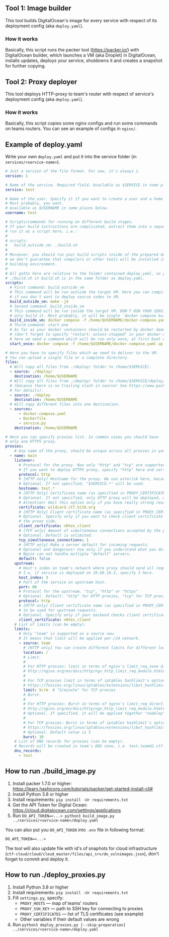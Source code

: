 ## Tool 1: Image builder 

This tool builds DigitalOcean's image for every service
with respect of its deployment config (aka `deploy.yaml`).

### How it works

Basically, this script runs the packer tool (https://packer.io/) with DigitalOcean builder,
which launches a VM (aka Droplet) in DigitalOcean, installs updates, deploys your service,
shutdowns it and creates a snapshot for further copying.

## Tool 2: Proxy deployer 

This tool deploys HTTP-proxy to team's router
with respect of service's deployment config (aka `deploy.yaml`).

### How it works

Basically, this script copies some nginx configs and run some commands
on teams routers. You can see an example of configs in `nginx/`.

## Example of deploy.yaml

Write your own `deploy.yaml` and put it into the service folder (in `services/<service-name>`).

```yaml
# Just a version of the file format. For now, it's always 1.
version: 1

# Name of the service. Required field. Available as $SERVICE in some places below.
service: test

# Name of the user. Specify it if you want to create a user and a home directory.
# Most probably, you want.
# Available as $USERNAME in some places below.
username: test

# Scripts/commands for running on different build stages.
# If your build instructions are complicated, extract them into a separate file, and
# run it as a script here, i.e.:
#
# scripts:
#   build_outside_vm: ./build.sh
# 
# Moreover, you should run your build scripts inside of the prepared docker environment, because
# we don't guarantee that compilers or other tools will be installed in the 
# building environment.
#
# All paths here are relative to the folder contained deploy.yaml, so you can write 
# ./build.sh it build.sh is in the same folder as deploy.yaml.
scripts:
  # First command: build_outside_vm
  # This command will be run outside the target VM. Here you can compile you code, 
  # if you don't want to deploy source codes to VM.
  build_outside_vm: make -j4
  # Second command: build_inside_vm
  # This command will be run inside the target VM. DON'T RUN YOUR SERVICE HERE,
  # only build it. Most probably, it will be single `docker compose build --pull` command here.
  build_inside_vm: docker compose -f /home/$USERNAME/docker-compose.yaml build --pull
  # Third command: start_one
  # As far as your docker containers should be restarted by docker daemon itself 
  # (don't forget to specify "restart: unless-stopped" in your docker-compose.yaml!),
  # here we need a command which will be run only once, at first boot of team's VM.
  start_once: docker compose -f /home/$USERNAME/docker-compose.yaml up -d

# Here you have to specify files which we need to deliver to the VM.
# You can upload a single file or a complete directory. 
files:
  # Will copy all files from ./deploy/ folder to /home/$SERVICE/.
  - source: ./deploy/
    destination: /home/$USERNAME
  # Will copy all files from ./deploy/ folder to /home/$SERVICE/deploy/
  # (because there is no trailing slash in source! See https://www.packer.io/docs/provisioners/file#directory-uploads
  # for details).
  - source: ./deploy
    destination: /home/$USERNAME
  # Will copy different files into one destination.
  - sources:
      - docker-compose.yaml
      - Dockerfile
      - service.py
    destination: /home/$USERNAME

# Here you can specify proxies list. In common cases you should have
# only one HTTPS proxy.
proxies:  
    # Any name of the proxy, should be unique across all proxies in your service.   
  - name: main
    listener:
      # Protocol for the proxy. Now only "http" and "tcp" are supported. 
      # If you want to deploy HTTPS proxy, specify "http" here and certificate below.
      protocol: http
      # [HTTP only] Hostname for the proxy. We use asterisk here, because real domain is test.team42.ctf.hitb.org
      # Optional. If not specified, "$SERVICE.*" will be used.      
      hostname: test.*
      # [HTTP Only] Certificate name (as specified in PROXY_CERTIFICATES in settings.py).
      # Optional. If not specified, only HTTP proxy will be deployed, without TLS. 
      # Attention! Omit this option only if you have really strong reasons to disable TLS!
      certificate: wildcard.ctf.hitb.org
      # [HTTP Only] Client certificate name (as specified in PROXY_CERTIFICATES in settings.py).
      # Optional. Specify only if you want to check client certificate on
      # the proxy side.
      client_certificate: n0tes_client
      # [TCP only] Amount of simultaneous connections accepted by the proxy FROM ONE TEAM.
      # Optional. Default is unlimited. 
      tcp_simultaneous_connections: 1
      # [HTTP only] Make a server default for incoming requests.
      # Optional and dangerous! Use only if you understand what you do. Default value is false.
      # Nginx can not handle multiple "default" servers.
      default: false
    upstream:
      # Host's index on team's network where proxy should send all requests.
      # I.e, if service is deployed on 10.60.10.3, specify 3 here.
      host_index: 3
      # Port of the service on upstream host.
      port: 80
      # Protocol for the upstream. "tcp", "http" or "https"
      # Optional. Default: "http" for HTTP proxies, "tcp" for TCP proxies
      protocol: http
      # [HTTP only] Client certificate name (as specified in PROXY_CERTIFICATES in settings.py)
      # to be used for upstream requests.
      # Optional. Specify only if your backend checks client certificate.
      client_certificate: n0tes_client
    # List of limits (can be empty).
    limits:
      # Only "team" is supported as a source now.
      # It means that limit will be applied per-/24 network.
      - source: team
        # [HTTP only] You can create different limits for different locations.
        location: /
        # Limit. 
        # 
        # For HTTP proxies: limit in terms of nginx's limit_req_zone directive: 
        # http://nginx.org/en/docs/http/ngx_http_limit_req_module.html#limit_req_zone.
        # 
        # For TCP proxies limit in terms of iptables hashlimit's option:
        # https://fossies.org/linux/iptables/extensions/libxt_hashlimit.man
        limit: 5r/m  # "5/minute" for TCP proxies
        # Burst.
        # 
        # For HTTP proxies: Burst in terms of nginx's limit_req directive:
        # http://nginx.org/en/docs/http/ngx_http_limit_req_module.html#limit_req.
        # Optional. If specified, it will be applied together "nodelay" option.
        #
        # For TCP proxies: Burst in terms of iptables hashlimit's option −−hashlimit−burst:
        # https://fossies.org/linux/iptables/extensions/libxt_hashlimit.man
        # Optional. Default value is 5
        burst: 10
    # List of DNS records for proxies (can be empty). 
    # Records will be created in team's DNS zone, i.e. test.team42.ctf.hitb.org. 
    dns_records:
      - test
```

## How to run ./build_image.py

1. Install packer 1.7.0 or higher: https://learn.hashicorp.com/tutorials/packer/get-started-install-cli#
2. Install Python 3.8 or higher
3. Install requirements: `pip install -Ur requirements.txt`
4. Get the API Token for Digital Ocean: https://cloud.digitalocean.com/settings/applications
5. Run `DO_API_TOKEN=<...> python3 build_image.py ../services/<service-name>/deploy.yaml`

You can also put you `DO_API_TOKEN` into `.env` file in following format:
```dotenv
DO_API_TOKEN=<...>
```

The tool will also update file with id's of snaphots for cloud infrastructure 
(`ctf-cloud/cloud/cloud_master/files/api_srv/do_vulnimages.json`),
don't forget to commit and deploy it.

## How to run ./deploy_proxies.py

1. Install Python 3.8 or higher
2. Install requirements: `pip install -Ur requirements.txt`
3. Fill `settings.py`, specify:
   - `PROXY_HOSTS` — map of teams' routers
   - `PROXY_SSH_KEY` — path to SSH key for connecting to proxies
   - `PROXY_CERTIFICATES` — list of TLS certificates (see example)
   - Other variables if their default values are wrong
4. Run `python3 deploy_proxies.py [--skip-preparation] ../services/<service-name>/deploy.yaml`
